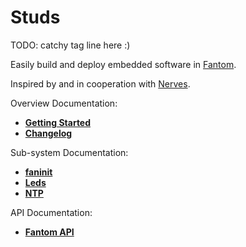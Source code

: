 # **Studs**

TODO: catchy tag line here :)

Easily build and deploy embedded software in [Fantom](http://fantom.org).

Inspired by and in cooperation with [Nerves](http://nerves-project.org).

Overview Documentation:

 - **[Getting Started](https://bitbucket.org/afrankvt/studs/src/tip/doc/GettingStarted.md)**
 - **[Changelog](https://bitbucket.org/afrankvt/studs/src/tip/changelog.md)**

Sub-system Documentation:

  - **[faninit](https://bitbucket.org/afrankvt/studs/src/tip/doc/faninit.md)**
  - **[Leds](https://bitbucket.org/afrankvt/studs/src/tip/doc/Leds.md)**
  - **[NTP](https://bitbucket.org/afrankvt/studs/src/tip/doc/NTP.md)**

API Documentation:

 - **[Fantom API](http://eggbox.fantomfactory.org/pods/studs/api/)**
